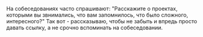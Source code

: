 На собеседованиях часто спрашивают: "Расскажите о проектах, которыми вы звнимались, что вам запомнилось, что было сложного, интересного?" Так вот - рассказываю, чтобы не забыть и впредь просто давать ссылку, а не срочно вспоминать на собеседовании.
